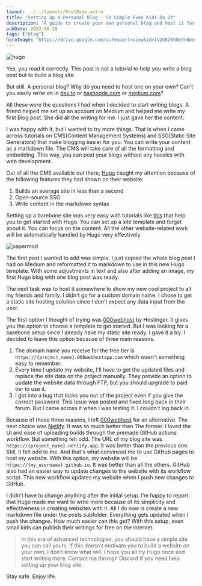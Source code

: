 ```yaml
---
layout: ../../layouts/PostBase.astro
title: "Setting up a Personal Blog - So Simple Even Kids Do It"
description: "A guide to create your own personal blog and host it for free"
pubDate: 2022-08-28
tags: ["blog"]
heroImage: "https://drive.google.com/uc?export=view&id=1V2mK28hOe3nNmntdNMTGWXYyG2CK9zEs"
---
```

![hugo](https://drive.google.com/uc?export=view&id=1V2mK28hOe3nNmntdNMTGWXYyG2CK9zEs)

Yes, you read it correctly. This post is not a tutorial to help you write a blog 
post but to build a blog site.

But still. A personal blog? Why do you need to host one on your own? Can't you 
easily write on in [dev.to](https://www.dev.to) or [hashnode.com](https://hashnode.com/) 
or [medium.com](https://www.medium.com)?

All these were the questions I had when I decided to start writing blogs. A 
friend helped me set up an account on Medium and helped me write my first Blog 
post. She did all the writing for me. I just gave her the content.

I was happy with it, but I wanted to try more things. That is when I came across 
tutorials on CMS(Content Management Systems) and SSG(Static Site Generators) that 
make blogging easier for you. You can write your content as a markdown file. The 
CMS will take care of all the formatting and embedding. This way, you can post 
your blogs without any hassles with web development.

Out of all the CMS available out there, [Hugo](https://gohugo.io/) caught my 
attention because of the following features they had shown on their website:
1. Builds an average site in less than a second
2. Open-source SSG
3. Write content in the markdown syntax

Setting up a barebone site was very easy with tutorials like 
[this](https://youtu.be/927wgzzNMEA) that help you to get started with Hugo. 
You can set up a site template and forget about it. You can focus on the content. 
All the other website-related work will be automatically handled by Hugo very 
effectively.

![papermod](https://drive.google.com/uc?export=view&id=1F01BNYUktAsHSAcmDdLxWJbwuCZf8dWw)

The first post I wanted to add was simple. I just copied the whole blog post I 
had on Medium and reformatted it to markdown to use in this new Hugo template. 
With some adjustments in text and also after adding an image, my first Hugo blog 
with one blog post was ready.

The next task was to host it somewhere to show my new cool project to all my 
friends and family. I didn't go for a custom domain name. I chose to get a static 
site hosting solution since I don't expect any data input from the user. 

The first option I thought of trying was [000webhost](https://www.000webhost.com/) 
by Hostinger. It gives you the option to choose a template to get started. But I 
was looking for a barebone setup since I already have my static site ready. I 
gave it a try. I decided to leave this option because of three main reasons.
1. The domain name you receive for the free tier is 
`https://{project_name}.000webhostapp.com` which wasn't something easy to remember.
2. Every time I update my website, I'll have to get the updated files and replace 
the site data on the project manually. They provide an option to update the website 
data through FTP, but you should upgrade to paid tier to use it.
3. I got into a bug that locks you out of the project even if you give the 
correct password. This issue was posted and fixed long back in their forum. But 
I came across it when I was testing it. I couldn't log back in.

Because of these three reasons, I left [000webhost](https://www.000webhost.com/) 
for an alternative. The next choice was [Netlify](https://www.netlify.com/). 
It was so much better than The former. I loved the UI and ease of uploading builds 
through the premade GitHub actions workflow. But something felt odd. The URL of 
my blog site was `https://{project_name}.netlify.app`. It was better than the 
previous one. Still, it felt odd to me. And that's what convinced me to use GitHub 
pages to host my website. With this option, my website will be 
`https://{my_username}.github.io`. It was better than all the others. GitHub also 
had an easier way to update changes to the website with its workflow script. This 
new workflow updates my website when I push new changes to GitHub.

I didn't have to change anything after the initial setup. I'm happy to report that 
Hugo made me want to write more because of its simplicity and effectiveness in 
creating websites with it. All I do now is create a new markdown file under the 
posts subfolder. Everything gets updated when I push the changes. How much easier 
can this get? With this setup, even small kids can publish their writings for free 
on the internet.

>In this era of advanced technologies, you should have a simple site you can call 
yours. If this doesn't motivate you to build a website on your own, I don't know 
what will. I hope you all try Hugo once and start writing more. Contact me through 
Discord if you need help setting up your blog site. 

Stay safe. Enjoy life.
